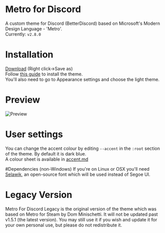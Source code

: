 # Metro for Discord
A custom theme for Discord (BetterDiscord) based on Microsoft's Modern Design Language - 'Metro'.  
Currently: `v2.8.0`  

# Installation
[Download](https://raw.githubusercontent.com/TakosThings/Metro-for-Discord/master/Metro_for_Discord.theme.css) (Right click->Save as)  
Follow [this guide](http://i.imgur.com/lczPQxW.png) to install the theme.  
You'll also need to go to Appearance settings and choose the light theme.

# Preview
![Preview](http://i.imgur.com/UBqoqmJ.png)

# User settings
You can change the accent colour by editing `--accent` in the `:root` section of the theme. By default it is dark blue.  
A colour sheet is available in [accent.md](https://github.com/TakosThings/Metro-for-Discord/blob/master/accent.md)  

#Dependencies (non-Windows)
If you're on Linux or OSX you'll need [Selawik](https://github.com/winjs/winstrap/blob/master/src/fonts/selawk.ttf), an open-source font which will be used instead of Segoe UI.  

# Legacy Version
Metro For Discord Legacy is the original version of the theme which was based on Metro for Steam by Dom Minischetti. It will not be updated past v1.5.1 (the latest version). You may still use it if you wish and update it for your own personal use, but please do not redistribute it.
